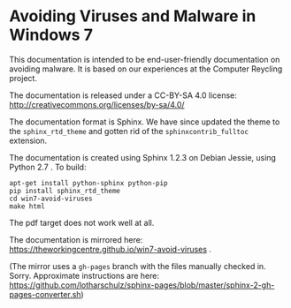 Avoiding Viruses and Malware in Windows 7
=========================================

This documentation is intended to be end-user-friendly documentation
on avoiding malware. It is based on our experiences at the Computer
Reycling project. 

The documentation is released under a CC-BY-SA 4.0 license:
<http://creativecommons.org/licenses/by-sa/4.0/>

The documentation format is Sphinx.
 We have since updated the theme to the `sphinx_rtd_theme` and
gotten rid of the `sphinxcontrib_fulltoc` extension. 

The documentation is created using Sphinx 1.2.3 on Debian Jessie, 
using Python 2.7 . To build: 

    apt-get install python-sphinx python-pip
    pip install sphinx_rtd_theme
    cd win7-avoid-viruses
    make html 

The pdf target does not work well at all.

The documentation is mirrored here:
<https://theworkingcentre.github.io/win7-avoid-viruses> . 

(The mirror uses a
`gh-pages` branch with the files manually checked in. Sorry.
Approximate instructions are here:
<https://github.com/lotharschulz/sphinx-pages/blob/master/sphinx-2-gh-pages-converter.sh>)
